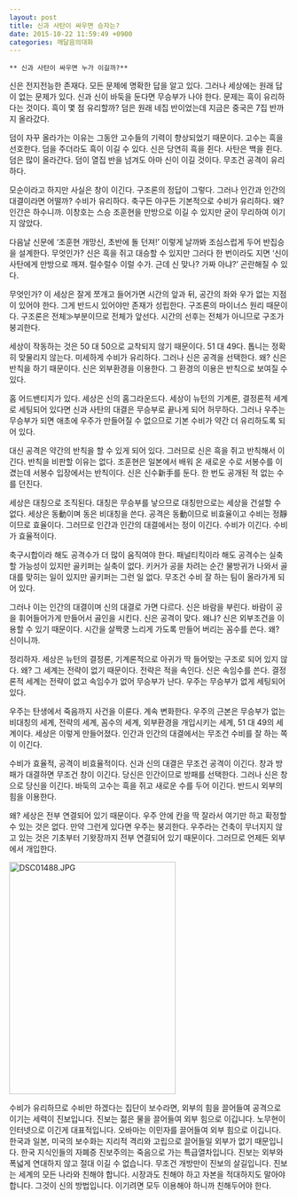 ```yaml
---
layout: post
title: 신과 사탄이 싸우면 승자는?
date: 2015-10-22 11:59:49 +0900
categories: 깨달음의대화
---
```

 


    ** 신과 사탄이 싸우면 누가 이길까?** 

  


신은 전지전능한 존재다. 모든 문제에 명확한 답을 알고 있다. 그러나 세상에는 원래 답이 없는 문제가 있다. 신과 신이 바둑을 둔다면 무승부가 나야 한다. 문제는 흑이 유리하다는 것이다. 흑이 몇 점 유리할까? 덤은 원래 네집 반이었는데 지금은 중국은 7집 반까지 올라갔다. 

  


덤이 자꾸 올라가는 이유는 그동안 고수들의 기력이 향상되었기 때문이다. 고수는 흑을 선호한다. 덤을 주더라도 흑이 이길 수 있다. 신은 당연히 흑을 쥔다. 사탄은 백을 쥔다. 덤은 많이 올라간다. 덤이 열집 반을 넘겨도 아마 신이 이길 것이다. 무조건 공격이 유리하다. 

  


모순이라고 하지만 사실은 창이 이긴다. 구조론의 정답이 그렇다. 그러나 인간과 인간의 대결이라면 어떨까? 수비가 유리하다. 축구든 야구든 기본적으로 수비가 유리하다. 왜? 인간은 하수니까. 이창호는 스승 조훈현을 만방으로 이길 수 있지만 굳이 무리하여 이기지 않았다. 

  


다음날 신문에 ‘조훈현 개망신, 초반에 돌 던져!’ 이렇게 날까봐 조심스럽게 두어 반집승을 설계한다. 무엇인가? 신은 흑을 쥐고 대승할 수 있지만 그러다 한 번이라도 지면 ‘신이 사탄에게 만방으로 깨져. 럴수럴수 이럴 수가. 근데 신 맞나? 가짜 아냐?’ 곤란해질 수 있다. 

  


무엇인가? 이 세상은 잘게 쪼개고 들어가면 시간의 앞과 뒤, 공간의 좌와 우가 없는 지점이 있어야 한다. 그게 반드시 있어야만 존재가 성립한다. 구조론의 마이너스 원리 때문이다. 구조론은 전체≫부분이므로 전체가 앞선다. 시간의 선후는 전체가 아니므로 구조가 붕괴한다. 

  


세상이 작동하는 것은 50 대 50으로 교착되지 않기 때문이다. 51 대 49다. 톱니는 정확히 맞물리지 않는다. 미세하게 수비가 유리하다. 그러나 신은 공격을 선택한다. 왜? 신은 반칙을 하기 때문이다. 신은 외부환경을 이용한다. 그 환경의 이용은 반칙으로 보여질 수 있다. 

  


홈 어드밴티지가 있다. 세상은 신의 홈그라운드다. 세상이 뉴턴의 기계론, 결정론적 세계로 세팅되어 있다면 신과 사탄의 대결은 무승부로 끝나게 되어 허무하다. 그러나 우주는 무승부가 되면 애초에 우주가 만들어질 수 없으므로 기본 수비가 약간 더 유리하도록 되어 있다. 

  


대신 공격은 약간의 반칙을 할 수 있게 되어 있다. 그러므로 신은 흑을 쥐고 반칙해서 이긴다. 반칙을 비판할 이유는 없다. 조훈현은 일본에서 배워 온 새로운 수로 서봉수를 이겼는데 서봉수 입장에서는 반칙이다. 신은 신수新手를 둔다. 한 번도 공개된 적 없는 수를 던진다. 

  


세상은 대칭으로 조직된다. 대칭은 무승부를 낳으므로 대칭만으로는 세상을 건설할 수 없다. 세상은 동動이며 동은 비대칭을 쓴다. 공격은 동動이므로 비효율이고 수비는 정靜이므로 효율이다. 그러므로 인간과 인간의 대결에서는 정이 이긴다. 수비가 이긴다. 수비가 효율적이다. 

  


축구시합이라 해도 공격수가 더 많이 움직여야 한다. 패널티킥이라 해도 공격수는 실축할 가능성이 있지만 골키퍼는 실축이 없다. 키커가 공을 차려는 순간 물방귀가 나와서 골대를 맞히는 일이 있지만 골키퍼는 그런 일 없다. 무조건 수비 잘 하는 팀이 올라가게 되어 있다. 

  


그러나 이는 인간의 대결이며 신의 대결로 가면 다르다. 신은 바람을 부린다. 바람이 공을 휘어들어가게 만들어서 골인을 시킨다. 신은 공격이 맞다. 왜냐? 신은 외부조건을 이용할 수 있기 때문이다. 시간을 살짝쿵 느리게 가도록 만들어 버리는 꼼수를 쓴다. 왜? 신이니까. 

  


정리하자. 세상은 뉴턴의 결정론, 기계론적으로 아귀가 딱 들어맞는 구조로 되어 있지 않다. 왜? 그 세계는 전략이 없기 때문이다. 전략은 적을 속인다. 신은 속임수를 쓴다. 결정론적 세계는 전략이 없고 속임수가 없어 무승부가 난다. 우주는 무승부가 없게 세팅되어 있다. 

  


우주는 탄생에서 죽음까지 사건을 이룬다. 계속 변화한다. 우주의 근본은 무승부가 없는 비대칭의 세계, 전략의 세계, 꼼수의 세계, 외부환경을 개입시키는 세계, 51 대 49의 세계이다. 세상은 이렇게 만들어졌다. 인간과 인간의 대결에서는 무조건 수비를 잘 하는 쪽이 이긴다. 

  


수비가 효율적, 공격이 비효율적이다. 신과 신의 대결은 무조건 공격이 이긴다. 창과 방패가 대결하면 무조건 창이 이긴다. 당신은 인간이므로 방패를 선택한다. 그러나 신은 창으로 당신을 이긴다. 바둑의 고수는 흑을 쥐고 새로운 수를 두어 이긴다. 반드시 외부의 힘을 이용한다. 

  


왜? 세상은 전부 연결되어 있기 때문이다. 우주 안에 칸을 딱 잘라서 여기만 하고 확정할 수 있는 것은 없다. 만약 그런게 있다면 우주는 붕괴한다. 우주라는 건축이 무너지지 않고 있는 것은 기초부터 기왓장까지 전부 연결되어 있기 때문이다. 그러므로 언제든 외부에서 개입한다. 

  



 
  <img src="assets/attach/images/198/827/631/DSC01488.JPG" alt="DSC01488.JPG" width="300" height="419" /> 

  


수비가 유리하므로 수비만 하겠다는 집단이 보수라면, 외부의 힘을 끌어들여 공격으로 이기는 세력이 진보입니다. 진보는 젊은 물을 끌어들여 외부 힘으로 이깁니다. 노무현이 인터넷으로 이긴게 대표적입니다. 오바마는 이민자를 끌어들여 외부 힘으로 이깁니다. 한국과 일본, 미국의 보수화는 지리적 격리와 고립으로 끌어들일 외부가 없기 때문입니다. 한국 지식인들의 자폐증 진보주의는 죽음으로 가는 특급열차입니다. 진보는 외부와 폭넓게 연대하지 않고 절대 이길 수 없습니다. 무조건 개방만이 진보의 살길입니다. 진보는 세계의 모든 나라와 친해야 합니다. 시장과도 친해야 하고 자본을 적대하지도 말아야 합니다. 그것이 신의 방법입니다. 이기려면 모두 이용해야 하니까 친해두어야 한다.
